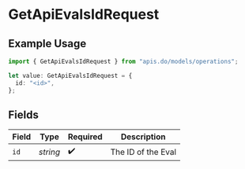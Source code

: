 # GetApiEvalsIdRequest

## Example Usage

```typescript
import { GetApiEvalsIdRequest } from "apis.do/models/operations";

let value: GetApiEvalsIdRequest = {
  id: "<id>",
};
```

## Fields

| Field              | Type               | Required           | Description        |
| ------------------ | ------------------ | ------------------ | ------------------ |
| `id`               | *string*           | :heavy_check_mark: | The ID of the Eval |